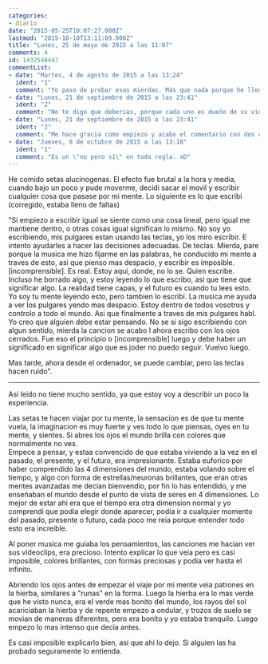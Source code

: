 ```yaml
---
categories:
- diario
date: "2015-05-25T10:07:27.000Z"
lastmod: "2015-10-10T13:11:09.000Z"
title: "Lunes, 25 de mayo de 2015 a las 11:07"
comments: 4
id: 1432548447
commentList:
- date: "Martes, 4 de agosto de 2015 a las 13:24"
  ident: "1"
  comment: "Yo paso de probar esas mierdas. Más que nada porque he llegado a escribir ese tipo de cosas sin estar bajo el efecto de ningún alucinógeno, mi mente se dañaría del todo si pruebo algo así."
- date: "Lunes, 21 de septiembre de 2015 a las 23:41"
  ident: "2"
  comment: "No te digo que deberias, porque cada uno es dueño de su vida y realmente no me da mas lo que hagan los demas.\n\nPero, es algo que no querría no haber probado. Tampoco quiero entrar en un estilo de vida donde ese tipo de cosas son normales, aunque lo quiero repetir al menos una vez mas, con otra persona.\n\nLo que quiero decir es que nuestro cerebro es algo mágico, y a veces cambiar la manera en la que percibe las cosas te permite pensar de una nueva manera. Me parece que ciertas personas deberian probarlo básicamente."
- date: "Lunes, 21 de septiembre de 2015 a las 23:41"
  ident: "2"
  comment: "Me hace gracia como empiezo y acabo el comentario con dos cosas completamente contradictorias..."
- date: "Jueves, 8 de octubre de 2015 a las 13:18"
  ident: "1"
  comment: "Es un \"no pero sí\" en toda regla. xD"
---
```


He comido setas alucinogenas. El efecto fue brutal a la hora y media, cuando bajo un poco y pude moverme, decidi sacar el movil y escribir cualquier cosa que pasase por mi mente. Lo siguiente es lo que escribi (corregido, estaba lleno de faltas)  
  
"Si empiezo a escribir igual se siente como una cosa lineal, pero igual me mantiene dentro, o otras cosas igual significan lo mismo. No soy yo escribiendo, mis pulgares estan usando las teclas, yo los miro escribir. E intento ayudarles a hacer las decisiones adecuadas. De teclas. Mierda, pare porque la musica me hizo fijarme en las palabras, he conducido mi mente a traves de esto, asi que pienso mas despacio, y escribir es imposible. [incomprensible]. Es real. Estoy aqui, donde, no lo se. Quien escribe. Incluso he borrado algo, y estoy leyendo lo que escribo, asi que tiene que significar algo. La realidad tiene capas, y el futuro es cuando tu lees esto. Yo soy tu mente leyendo esto, pero tambien lo escribi. La musica me ayuda a ver los pulgares yendo mas despacio. Estoy dentro de todos vosotros y controlo a todo el mundo. Asi que finalmente a traves de mis pulgares habl. Yo creo que alguien debe estar pensando. No se si sigo escribiendo con algun sentido, mierda la cancion se acabo I ahora escribo con los ojos cerrados. Fue eso el principio o [incomprensible] luego y debe haber un significado en significar algo que es joder no puedo seguir. Vuelvo luego.  
  
Mas tarde, ahora desde el ordenador, se puede cambiar, pero las teclas hacen ruido".  
  
---------  
  
Asi leido no tiene mucho sentido, ya que estoy voy a describir un poco la experiencia.  
  
Las setas te hacen viajar por tu mente, la sensacion es de que tu mente vuela, la imaginacion es muy fuerte y ves todo lo que piensas, oyes en tu mente, y sientes. Si abres los ojos el mundo brilla con colores que normalmente no ves.  
Empece a pensar, y estaa convencido de que estaba viviendo a la vez en el pasado, el presente, y el futuro, era impresionante. Estaba euforico por haber comprendido las 4 dimensiones del mundo, estaba volando sobre el tiempo, y algo con forma de estrellas/neuronas brillantes, que eran otras mentes avanzadas me decian bienvendio, por fin lo has entendido, y me enseñaban el mundo desde el punto de vista de seres en 4 dimensiones. Lo mejor de estar ahi era que el tiempo era otra dimension normal y yo comprendi que podia elegir donde aparecer, podia ir a cualquier momento del pasado, presente o futuro, cada poco me reia porque entender todo esto era increible.  
  
Al poner musica me guiaba los pensamientos, las canciones me hacian ver sus videoclips, era precioso. Intento explicar lo que veia pero es casi imposible, colores brillantes, con formas preciosas y podia ver hasta el infinito.  
  
Abriendo los ojos antes de empezar el viaje por mi mente veia patrones en la hierba, similares a "runas" en la forma. Luego la hierba era lo mas verde que he visto nunca, era el verde mas bonito del mundo, los rayos del sol acariciaban la hierba y de repente empezo a ondular, y trozos de suelo se movian de maneras diferentes, pero era bonito y yo estaba tranquilo. Luego empezo lo mas intenso que decia antes.  
  
Es casi imposible explicarlo bien, asi que ahi lo dejo. Si alguien las ha probado seguramente lo entienda.